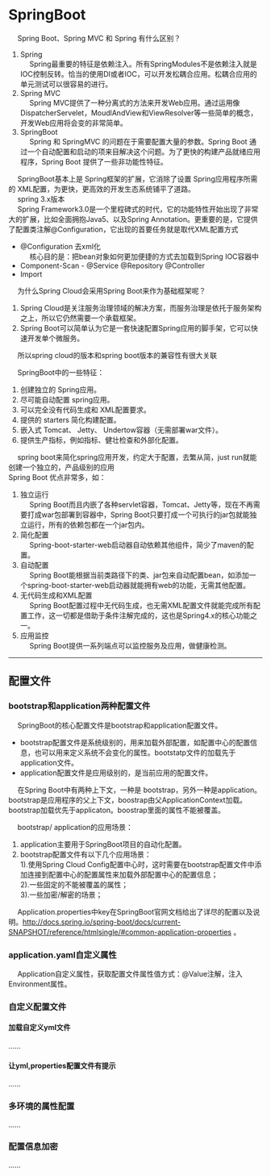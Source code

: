 

# SpringBoot  
&emsp; Spring Boot、Spring MVC 和 Spring 有什么区别？  
1. Spring  
&emsp; Spring最重要的特征是依赖注入。所有SpringModules不是依赖注入就是IOC控制反转。恰当的使用DI或者IOC，可以开发松耦合应用。松耦合应用的单元测试可以很容易的进行。  
2. Spring MVC    
&emsp; Spring MVC提供了一种分离式的方法来开发Web应用。通过运用像DispatcherServelet，MoudlAndView和ViewResolver等一些简单的概念，开发Web应用将会变的非常简单。  
3. SpringBoot   
&emsp; Spring 和 SpringMVC 的问题在于需要配置大量的参数。Spring Boot 通过一个自动配置和启动的项来目解决这个问题。为了更快的构建产品就绪应用程序，Spring Boot 提供了一些非功能性特征。  


&emsp; SpringBoot基本上是 Spring框架的扩展，它消除了设置 Spring应用程序所需的 XML配置，为更快，更高效的开发生态系统铺平了道路。  
&emsp; spring 3.x版本  
&emsp; Spring Framework3.0是一个里程碑式的时代，它的功能特性开始出现了非常大的扩展，比如全面拥抱Java5、以及Spring Annotation。更重要的是，它提供了配置类注解@Configuration，它出现的首要任务就是取代XML配置方式  

* @Configuration 去xml化  
&emsp; 核心目的是：把bean对象如何更加便捷的方式去加载到Spring IOC容器中  
* Component-Scan - @Service @Repository @Controller
* Import  

&emsp; 为什么Spring Cloud会采用Spring Boot来作为基础框架呢？    
1. Spring Cloud是关注服务治理领域的解决方案，而服务治理是依托于服务架构之上，所以它仍然需要一个承载框架。  
2. Spring Boot可以简单认为它是一套快速配置Spring应用的脚手架，它可以快速开发单个微服务。  

&emsp; 所以spring cloud的版本和spring boot版本的兼容性有很大关联  

&emsp; SpringBoot中的一些特征：  
1. 创建独立的 Spring应用。  
4. 尽可能自动配置 spring应用。 
6. 可以完全没有代码生成和 XML配置要求。 
3. 提供的 starters 简化构建配置。  
2. 嵌入式 Tomcat、 Jetty、 Undertow容器（无需部署war文件）。  
5. 提供生产指标，例如指标、健壮检查和外部化配置。  


&emsp; spring boot来简化spring应用开发，约定大于配置，去繁从简，just run就能创建一个独立的，产品级别的应用  
Spring Boot 优点非常多，如：  
1. 独立运行  
&emsp; Spring Boot而且内嵌了各种servlet容器，Tomcat、Jetty等，现在不再需要打成war包部署到容器中，Spring Boot只要打成一个可执行的jar包就能独立运行，所有的依赖包都在一个jar包内。  
2. 简化配置  
&emsp; Spring-boot-starter-web启动器自动依赖其他组件，简少了maven的配置。  
3. 自动配置  
&emsp; Spring Boot能根据当前类路径下的类、jar包来自动配置bean，如添加一个spring-boot-starter-web启动器就能拥有web的功能，无需其他配置。  
4. 无代码生成和XML配置  
&emsp; Spring Boot配置过程中无代码生成，也无需XML配置文件就能完成所有配置工作，这一切都是借助于条件注解完成的，这也是Spring4.x的核心功能之一。  
5. 应用监控  
&emsp; Spring Boot提供一系列端点可以监控服务及应用，做健康检测。  



-----

## 配置文件  
### bootstrap和application两种配置文件
&emsp; SpringBoot的核心配置文件是bootstrap和application配置文件。  

* bootstrap配置文件是系统级别的，用来加载外部配置，如配置中心的配置信息，也可以用来定义系统不会变化的属性。bootstatp文件的加载先于application文件。  
* application配置文件是应用级别的，是当前应用的配置文件。  

&emsp; 在Spring Boot中有两种上下文，一种是 bootstrap，另外一种是application。bootstrap是应用程序的父上下文，boostrap由父ApplicationContext加载。bootstrap加载优先于applicaton。boostrap里面的属性不能被覆盖。  

&emsp; bootstrap/ application的应用场景：  
1. application主要用于SpringBoot项目的自动化配置。  
2. bootstrap配置文件有以下几个应用场景：  
1).使用Spring Cloud Config配置中心时，这时需要在bootstrap配置文件中添加连接到配置中心的配置属性来加载外部配置中心的配置信息；  
2).一些固定的不能被覆盖的属性；  
3).一些加密/解密的场景；  

&emsp; Application.properties中key在SpringBoot官网文档给出了详尽的配置以及说明。http://docs.spring.io/spring-boot/docs/current-SNAPSHOT/reference/htmlsingle/#common-application-properties 。

### application.yaml自定义属性  
&emsp; Application自定义属性，获取配置文件属性值方式：@Value注解，注入Environment属性。  

### 自定义配置文件  
#### 加载自定义yml文件  
......
<!-- 

https://blog.csdn.net/wangzhihao1994/article/details/96721708
https://www.cnblogs.com/huahua035/p/11272464.html

-->

#### 让yml,properties配置文件有提示
<!--
超实用，Spring Boot 让yml,properties配置文件有提示 
https://mp.weixin.qq.com/s?__biz=MzA4NjgxMjQ5Mg==&mid=2665762955&idx=1&sn=95c84bb2bd98b2a7ad1ddf674bd51959&chksm=84d202a8b3a58bbed74fd75ebcacd0306dc903a7737833f022fa69ce5b7c381753a7ebd7f6f0&mpshare=1&scene=1&srcid=&sharer_sharetime=1573691098077&sharer_shareid=b256218ead787d58e0b58614a973d00d&key=2459be73db906624e0949067f9260b7dff7fc16439cfbba9bed0142b226a920e566c156662dadf2b9695e0da6ac283e4bf4df8bdb6c156c8f21b2df31ecf98b28126c08f0a024633087f0a70cc074936&ascene=1&uin=MTE1MTYxNzY2MQ%3D%3D&devicetype=Windows+10&version=62070152&lang=zh_CN&pass_ticket=9PZBgG0W8u5aIQH8JwuoebfJbcWXVv%2F8Jwpab0URWoWCafXeDrv6e7zaSa2n%2B7Oa
-->

......

### 多环境的属性配置  
......

### 配置信息加密  
......



